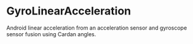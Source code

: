 GyroLinearAcceleration
======================

Android linear acceleration from an acceleration sensor and gyroscope sensor fusion using Cardan angles.
